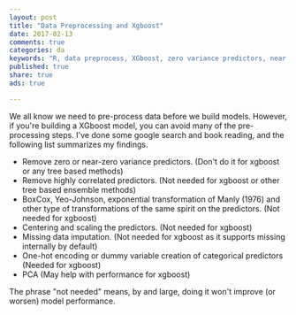 ```yaml
---
layout: post
title: "Data Preprocessing and Xgboost"
date: 2017-02-13
comments: true
categories: da
keywords: "R, data preprocess, XGboost, zero variance predictors, near zero variance predictors, center, scaling, variable transformation, highly correlated variables, PCA, create dummy variables, imputation"
published: true
share: true
ads: true

---
```


We all know we need to pre-process data before we build models. However, if you're building a XGboost model, you can avoid many of the pre-processing steps. I've done some google search and book reading, and the following list summarizes my findings. 

* Remove zero or near-zero variance predictors. (Don't do it for xgboost or any tree based methods)
* Remove highly correlated predictors. (Not needed for xgboost or other tree based ensemble methods)
* BoxCox, Yeo-Johnson, exponential transformation of Manly (1976) and other type of transformations of the same spirit on the predictors. (Not needed for xgboost)
* Centering and scaling the predictors. (Not needed for xgboost)
* Missing data imputation. (Not needed for xgboost as it supports missing internally by default)
* One-hot encoding or dummy variable creation of categorical predictors (Needed for xgboost) 
* PCA (May help with performance for xgboost)

The phrase "not needed" means, by and large, doing it won't improve (or worsen) model performance.